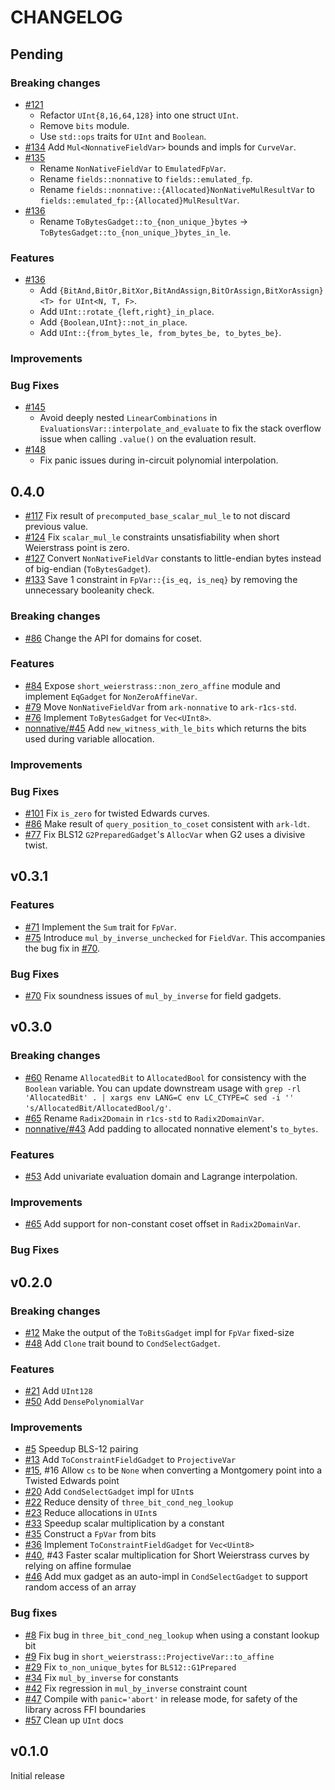 # CHANGELOG

## Pending

### Breaking changes

- [\#121](https://github.com/arkworks-rs/r1cs-std/pull/121)
    - Refactor `UInt{8,16,64,128}` into one struct `UInt`.
    - Remove `bits` module.
    - Use `std::ops` traits for `UInt` and `Boolean`.
- [\#134](https://github.com/arkworks-rs/r1cs-std/pull/134) Add `Mul<NonnativeFieldVar>` bounds and impls for `CurveVar`.
- [\#135](https://github.com/arkworks-rs/r1cs-std/pull/135)
    - Rename `NonNativeFieldVar` to `EmulatedFpVar`.
    - Rename `fields::nonnative` to `fields::emulated_fp`.
    - Rename `fields::nonnative::{Allocated}NonNativeMulResultVar` to `fields::emulated_fp::{Allocated}MulResultVar`.
- [\#136](https://github.com/arkworks-rs/r1cs-std/pull/136)
    - Rename `ToBytesGadget::to_{non_unique_}bytes` → `ToBytesGadget::to_{non_unique_}bytes_in_le`.

### Features

- [\#136](https://github.com/arkworks-rs/r1cs-std/pull/136)
    - Add `{BitAnd,BitOr,BitXor,BitAndAssign,BitOrAssign,BitXorAssign}<T> for UInt<N, T, F>`.
    - Add `UInt::rotate_{left,right}_in_place`.
    - Add `{Boolean,UInt}::not_in_place`.
    - Add `UInt::{from_bytes_le, from_bytes_be, to_bytes_be}`.

### Improvements

### Bug Fixes

- [\#145](https://github.com/arkworks-rs/r1cs-std/pull/145)
    - Avoid deeply nested `LinearCombinations` in `EvaluationsVar::interpolate_and_evaluate` to fix the stack overflow issue when calling `.value()` on the evaluation result.
- [\#148](https://github.com/arkworks-rs/r1cs-std/pull/148)
    -  Fix panic issues during in-circuit polynomial interpolation.

## 0.4.0

- [\#117](https://github.com/arkworks-rs/r1cs-std/pull/117) Fix result of `precomputed_base_scalar_mul_le` to not discard previous value.
- [\#124](https://github.com/arkworks-rs/r1cs-std/pull/124) Fix `scalar_mul_le` constraints unsatisfiability when short Weierstrass point is zero.
- [\#127](https://github.com/arkworks-rs/r1cs-std/pull/127) Convert `NonNativeFieldVar` constants to little-endian bytes instead of big-endian (`ToBytesGadget`).
- [\#133](https://github.com/arkworks-rs/r1cs-std/pull/133) Save 1 constraint in `FpVar::{is_eq, is_neq}` by removing the unnecessary booleanity check.

### Breaking changes

- [\#86](https://github.com/arkworks-rs/r1cs-std/pull/86) Change the API for domains for coset.

### Features

- [\#84](https://github.com/arkworks-rs/r1cs-std/pull/84) Expose `short_weierstrass::non_zero_affine` module
  and implement `EqGadget` for `NonZeroAffineVar`.
- [\#79](https://github.com/arkworks-rs/r1cs-std/pull/79) Move `NonNativeFieldVar` from `ark-nonnative` to `ark-r1cs-std`.
- [\#76](https://github.com/arkworks-rs/r1cs-std/pull/76) Implement `ToBytesGadget` for `Vec<UInt8>`.
- [nonnative/\#45](https://github.com/arkworks-rs/nonnative/pull/45) Add `new_witness_with_le_bits` which returns the bits used during variable allocation.

### Improvements

### Bug Fixes

- [\#101](https://github.com/arkworks-rs/r1cs-std/pull/101) Fix `is_zero` for twisted Edwards curves.
- [\#86](https://github.com/arkworks-rs/r1cs-std/pull/86) Make result of `query_position_to_coset` consistent with `ark-ldt`.
- [\#77](https://github.com/arkworks-rs/r1cs-std/pull/77) Fix BLS12 `G2PreparedGadget`'s `AllocVar` when G2 uses a divisive twist.

## v0.3.1

### Features

- [\#71](https://github.com/arkworks-rs/r1cs-std/pull/71) Implement the `Sum` trait for `FpVar`.
- [\#75](https://github.com/arkworks-rs/r1cs-std/pull/71) Introduce `mul_by_inverse_unchecked` for `FieldVar`. This accompanies the bug fix in [\#70](https://github.com/arkworks-rs/r1cs-std/pull/70).

### Bug Fixes

- [\#70](https://github.com/arkworks-rs/r1cs-std/pull/70) Fix soundness issues of `mul_by_inverse` for field gadgets.

## v0.3.0

### Breaking changes

- [\#60](https://github.com/arkworks-rs/r1cs-std/pull/60) Rename `AllocatedBit` to `AllocatedBool` for consistency with the `Boolean` variable.
  You can update downstream usage with `grep -rl 'AllocatedBit' . | xargs env LANG=C env LC_CTYPE=C sed -i '' 's/AllocatedBit/AllocatedBool/g'`.
- [\#65](https://github.com/arkworks-rs/r1cs-std/pull/65) Rename `Radix2Domain` in `r1cs-std` to `Radix2DomainVar`.
- [nonnative/\#43](https://github.com/arkworks-rs/nonnative/pull/43) Add padding to allocated nonnative element's `to_bytes`.

### Features

- [\#53](https://github.com/arkworks-rs/r1cs-std/pull/53) Add univariate evaluation domain and Lagrange interpolation.

### Improvements

- [\#65](https://github.com/arkworks-rs/r1cs-std/pull/65) Add support for non-constant coset offset in `Radix2DomainVar`.

### Bug Fixes

## v0.2.0

### Breaking changes

- [\#12](https://github.com/arkworks-rs/r1cs-std/pull/12) Make the output of the `ToBitsGadget` impl for `FpVar` fixed-size
- [\#48](https://github.com/arkworks-rs/r1cs-std/pull/48) Add `Clone` trait bound to `CondSelectGadget`.

### Features

- [\#21](https://github.com/arkworks-rs/r1cs-std/pull/21) Add `UInt128`
- [\#50](https://github.com/arkworks-rs/r1cs-std/pull/50) Add `DensePolynomialVar`

### Improvements

- [\#5](https://github.com/arkworks-rs/r1cs-std/pull/5) Speedup BLS-12 pairing
- [\#13](https://github.com/arkworks-rs/r1cs-std/pull/13) Add `ToConstraintFieldGadget` to `ProjectiveVar`
- [\#15](https://github.com/arkworks-rs/r1cs-std/pull/15), #16 Allow `cs` to be `None` when converting a Montgomery point into a Twisted Edwards point
- [\#20](https://github.com/arkworks-rs/r1cs-std/pull/20) Add `CondSelectGadget` impl for `UInt`s
- [\#22](https://github.com/arkworks-rs/r1cs-std/pull/22) Reduce density of `three_bit_cond_neg_lookup`
- [\#23](https://github.com/arkworks-rs/r1cs-std/pull/23) Reduce allocations in `UInt`s
- [\#33](https://github.com/arkworks-rs/r1cs-std/pull/33) Speedup scalar multiplication by a constant
- [\#35](https://github.com/arkworks-rs/r1cs-std/pull/35) Construct a `FpVar` from bits
- [\#36](https://github.com/arkworks-rs/r1cs-std/pull/36) Implement `ToConstraintFieldGadget` for `Vec<Uint8>`
- [\#40](https://github.com/arkworks-rs/r1cs-std/pull/40), #43 Faster scalar multiplication for Short Weierstrass curves by relying on affine formulae
- [\#46](https://github.com/arkworks-rs/r1cs-std/pull/46) Add mux gadget as an auto-impl in `CondSelectGadget` to support random access of an array

### Bug fixes

- [\#8](https://github.com/arkworks-rs/r1cs-std/pull/8) Fix bug in `three_bit_cond_neg_lookup` when using a constant lookup bit
- [\#9](https://github.com/arkworks-rs/r1cs-std/pull/9) Fix bug in `short_weierstrass::ProjectiveVar::to_affine`
- [\#29](https://github.com/arkworks-rs/r1cs-std/pull/29) Fix `to_non_unique_bytes` for `BLS12::G1Prepared`
- [\#34](https://github.com/arkworks-rs/r1cs-std/pull/34) Fix `mul_by_inverse` for constants
- [\#42](https://github.com/arkworks-rs/r1cs-std/pull/42) Fix regression in `mul_by_inverse` constraint count
- [\#47](https://github.com/arkworks-rs/r1cs-std/pull/47) Compile with `panic='abort'` in release mode, for safety of the library across FFI boundaries
- [\#57](https://github.com/arkworks-rs/r1cs-std/pull/57) Clean up `UInt` docs

## v0.1.0

Initial release
